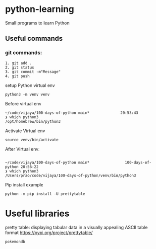 # python-learning
Small programs to learn Python
## Useful commands


### git commands:

```
1. git add .
2. git status
3. git commit -m"Message"
4. git push
 ```  

setup Python virtual env

```
python3 -m venv venv

```

Before virtual env
```
~/code/vijaya/100-days-of-python main*              20:53:43
❯ which python3
/opt/homebrew/bin/python3
```

Activate Virtual env

```
source venv/bin/activate
```

After Virtual env:
```

~/code/vijaya/100-days-of-python main*                100-days-of-python 20:56:22
❯ which python3
/Users/prao/code/vijaya/100-days-of-python/venv/bin/python3

```


Pip install example
```
python -m pip install -U prettytable

```

# Useful libraries
pretty table:  displaying tabular data in a visually appealing ASCII table format
https://pypi.org/project/prettytable/

```
pokemondb
```
